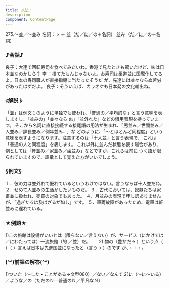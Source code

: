```yaml
---
title: 文法：
description
component: ContentPage
---
```



275.～並／～並み
名詞： × ＋ 並（だ／に／の＋名詞） 並み（だ／に／の＋名詞）
### ♪会話♪
良子：大連で回転寿司を食べてみたいわ。香港で見たときも驚いたけど、味は日本並なのかしら？
李 ：捨てたもんじゃないよ。お寿司は柔道並に国際化してるよ。日本の寿司職人が直接指導に当たったそうだ が、先達には並々ならぬ苦労があったはずだよ。
良子：そういえば、カラオケも日本発の文化輸出ね。
### ♯解説♭
「並」は例文１のように単独でも使われ、「普通の／平均的な」と言う意味を表しますし、「並みの」「並々なら ぬ」「並外れた」などの慣用表現を持っています。
そこから名詞に直接接続する接尾語の用法が生まれ、「男並み／世間並み／人並み／課長並み／例年並み…」な どのように、「～とほとんど同程度」という意味を表すようになります。注意するのは「十人並」と言う表現で、 これは「普通の人と同程度」を表します。
これ以外に並んだ状態を表す場合があり、例としては「軒並み／家並み／歯並み」などですが、これらは前に つく語が限られていますので、語彙として覚えた方がいいでしょう。
### §例文§
１．彼の力は並外れて優れているというわけではない。言うならば十人並だね。
２．せめて人並みの生活がしたいものだ。
３．古代においては、奴隷たちは家畜並に扱われ、売買の対象でもあった。
４．月並みの表現で申し訳ありませんが、「過ぎたるは及ばざるが如し」です。
５．車両故障があったため、電車は軒並みに遅れている。
### ★例題★
1)この旅館は設備がいいとは（限らない／言えない）が、サービス（にかけては／にわたっては）一流旅館（的
／並）だ。      
2) 物の（豊かだ→ ）という点（ ）（ ）言えば日本は先進国並になったと（言う→ ）のです
が、・・・。      
### (^^)前課の解答(^^)
1)ついた（～した・ことがある→文型080）／ない／なんて
2)に（～に～いる）／ような／の（ただのＮ＝普通のＮ／平凡なＮ）
